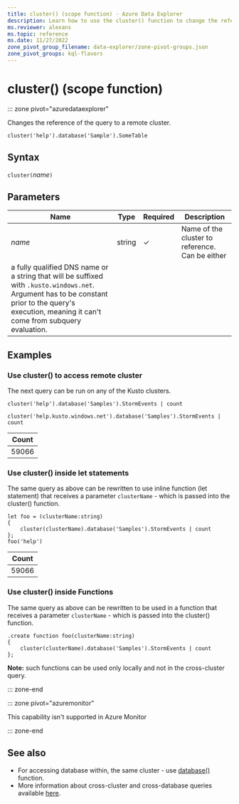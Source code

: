 ```yaml
---
title: cluster() (scope function) - Azure Data Explorer
description: Learn how to use the cluster() function to change the reference of the query to a remote cluster.
ms.reviewer: alexans
ms.topic: reference
ms.date: 11/27/2022
zone_pivot_group_filename: data-explorer/zone-pivot-groups.json
zone_pivot_groups: kql-flavors
---
```

# cluster() (scope function)

::: zone pivot="azuredataexplorer"

Changes the reference of the query to a remote cluster.

```kusto
cluster('help').database('Sample').SomeTable
```

## Syntax

`cluster(`*name*`)`

## Parameters

| Name | Type | Required | Description |
|--|--|--|--|
| *name* | string | &check; | Name of the cluster to reference. Can be either
a fully qualified DNS name or a string that will be suffixed with `.kusto.windows.net`. Argument has to be constant prior to the query's execution, meaning it can't come from subquery evaluation. |

## Examples

### Use cluster() to access remote cluster

The next query can be run on any of the Kusto clusters.

```kusto
cluster('help').database('Samples').StormEvents | count

cluster('help.kusto.windows.net').database('Samples').StormEvents | count
```

|Count|
|---|
|59066|

### Use cluster() inside let statements

The same query as above can be rewritten to use inline function (let statement) that
receives a parameter `clusterName` - which is passed into the cluster() function.

```kusto
let foo = (clusterName:string)
{
    cluster(clusterName).database('Samples').StormEvents | count
};
foo('help')
```

|Count|
|---|
|59066|

### Use cluster() inside Functions

The same query as above can be rewritten to be used in a function that
receives a parameter `clusterName` - which is passed into the cluster() function.

```kusto
.create function foo(clusterName:string)
{
    cluster(clusterName).database('Samples').StormEvents | count
};
```

**Note:** such functions can be used only locally and not in the cross-cluster query.

::: zone-end

::: zone pivot="azuremonitor"

This capability isn't supported in Azure Monitor

::: zone-end

## See also

* For accessing database within, the same cluster - use [database()](databasefunction.md) function.
* More information about cross-cluster and cross-database queries available [here](cross-cluster-or-database-queries.md).